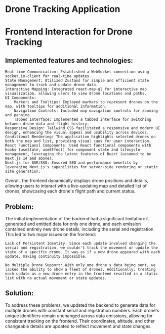 # Drone Tracking Application

# Frontend Interaction for Drone Tracking

## Implemented features and technologies:

    Real-time Communication: Established a WebSocket connection using socket.io-client for real-time updates.
    State Management: Utilized Zustand for simple and efficient state management to track and update drone data.
    Interactive Mapping: Integrated react-map-gl for interactive map visualization, allowing users to view drone locations and paths.
    UI Components:
        Markers and Tooltips: Employed markers to represent drones on the map, with tooltips for additional information.
        Navigation Controls: Included map navigation controls for zooming and panning.
        Tabbed Interface: Implemented a tabbed interface for switching between drone data and flight history.
    Responsive Design: Tailwind CSS facilitated a responsive and modern UI design, enhancing the visual appeal and usability across devices.
    Conditional Rendering: The application highlights selected drones on both the map and list, providing visual cues for user interaction.
    React Functional Components: Used React functional components with hooks (useState, useEffect) for component state and lifecycle management, leveraging the latest features of React (assumed to be Next.js 14 and above).
    Next.js for SSR/SSG: Ensured SEO and performance benefits by leveraging Next.js's capabilities for server-side rendering or static site generation.

Overall, the frontend dynamically displays drone positions and details, allowing users to interact with a live-updating map and detailed list of drones, showcasing each drone's flight path and current status.

## Problem:

The initial implementation of the backend had a significant limitation: it generated and emitted data for only one drone, and each emission contained entirely new drone details, including the serial and registration. This led to two major issues on the frontend:

    Lack of Persistent Identity: Since each update involved changing the serial and registration, we couldn't track the movement or update the state of a specific drone. It was as if a new drone appeared with each update, making continuity impossible.

    No Multiple Drone Support: With only one drone's data being sent, we lacked the ability to show a fleet of drones. Additionally, treating each update as a new drone entry in the frontend resulted in a static list with no actual movement or state updates.

## Solution:

To address these problems, we updated the backend to generate data for multiple drones with constant serial and registration numbers. Each drone's unique identifiers remain unchanged across data emissions, allowing for consistent tracking on the frontend. Their coordinates, altitude, and other changeable details are updated to reflect movement and state changes.
